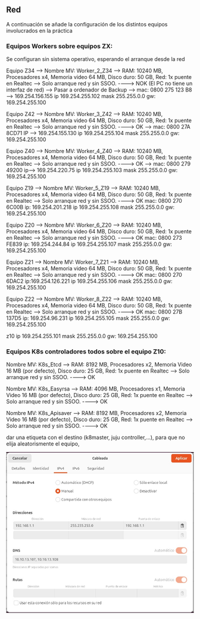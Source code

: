 ## Red

A continuación se añade la configuración de los distintos equipos involucrados en la práctica

### Equipos Workers sobre equipos ZX:
Se configuran sin sistema operativo, esperando el arranque desde la red

Equipo Z34 --> Nombre MV: Worker_2_Z34 --> RAM: 10240 MB, Procesadores x4, Memoria video 64 MB, Disco duro: 50 GB, Red: 1x puente en Realtec 
--> Solo arranque red y sin SSOO. ----> NOK (El PC no tiene un interfaz de red) --> Pasar a ordenador de Backup --> mac: 0800 275 123 B8 --> 169.254.156.155
ip 169.254.255.102 mask 255.255.0.0 gw: 169.254.255.100


Equipo Z42 --> Nombre MV: Worker_3_Z42 --> RAM: 10240 MB, Procesadores x4, Memoria video 64 MB, Disco duro: 50 GB, Red: 1x puente en Realtec --> Solo arranque red y sin SSOO. ----> OK
--> mac: 0800 27A 8CD71 IP --> 169.254.155.130
ip 169.254.255.104 mask 255.255.0.0 gw: 169.254.255.100


Equipo Z40 --> Nombre MV: Worker_4_Z40 --> RAM: 10240 MB, Procesadores x4, Memoria video 64 MB, Disco duro: 50 GB, Red: 1x puente en Realtec --> Solo arranque red y sin SSOO. ----> OK
--> mac: 0800 279 49200 ip--> 169.254.220.75
ip 169.254.255.103 mask 255.255.0.0 gw: 169.254.255.100


Equipo Z19 --> Nombre MV: Worker_5_Z19 --> RAM: 10240 MB, Procesadores x4, Memoria video 64 MB, Disco duro: 50 GB, Red: 1x puente en Realtec --> Solo arranque red y sin SSOO. ----> OK
mac: 0800 270 6C00B ip: 169.254.201.218
ip 169.254.255.108 mask 255.255.0.0 gw: 169.254.255.100


Equipo Z20 --> Nombre MV: Worker_6_Z20 --> RAM: 10240 MB, Procesadores x4, Memoria video 64 MB, Disco duro: 50 GB, Red: 1x puente en Realtec --> Solo arranque red y sin SSOO. ----> OK
mac: 0800 273 FE839 ip: 169.254.244.84
ip 169.254.255.107 mask 255.255.0.0 gw: 169.254.255.100


Equipo Z21 --> Nombre MV: Worker_7_Z21 --> RAM: 10240 MB, Procesadores x4, Memoria video 64 MB, Disco duro: 50 GB, Red: 1x puente en Realtec --> Solo arranque red y sin SSOO. ----> OK
mac: 0800 270 6DAC2 ip:169.254.126.221
ip 169.254.255.106 mask 255.255.0.0 gw: 169.254.255.100


Equipo Z22 --> Nombre MV: Worker_8_Z22 --> RAM: 10240 MB, Procesadores x4, Memoria video 64 MB, Disco duro: 50 GB, Red: 1x puente en Realtec --> Solo arranque red y sin SSOO. ----> OK
mac: 0800 27B 137D5 ip: 169.254.96.231
ip 169.254.255.105 mask 255.255.0.0 gw: 169.254.255.100


z10 ip 169.254.255.101 mask 255.255.0.0 gw: 169.254.255.100

### Equipos K8s controladores todos sobre el equipo Z10:

Nombre MV: K8s_Etcd --> RAM: 8192 MB, Procesadores x2, Memoria Video 16 MB (por defecto), Disco duro: 25 GB, Red: 1x puente en Realtec --> Solo arranque red y sin SSOO. ----> OK

Nombre MV: K8s_Easyrsa --> RAM: 4096 MB, Procesadores x1, Memoria Video 16 MB (por defecto), Disco duro: 25 GB, Red: 1x puente en Realtec --> Solo arranque red y sin SSOO. ----> OK

Nombre MV: K8s_Apisaver --> RAM: 8192 MB, Procesadores x2, Memoria Video 16 MB (por defecto), Disco duro: 25 GB, Red: 1x puente en Realtec --> Solo arranque red y sin SSOO. ----> OK


dar una etiqueta con el destino (k8master, juju controller,...), para que no elija aleatorismente el equipo, 

![Configuración IP VM MaaS](Imagenes\RedConfiguration_MAAS_VM.jpg)
